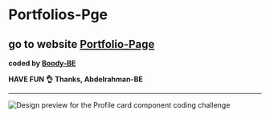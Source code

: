 # Portfolios-Pge
## go to website [Portfolio-Page]( https://frontend-mentor-projects-be.herokuapp.com/)
<b>coded by [Boody-BE](https://portfolio-page-be.herokuapp.com/)</b>

**HAVE FUN 👌**
**Thanks, Abdelrahman-BE**

---
![Design preview for the Profile card component coding challenge](./images/desktop-preview.jpg)
